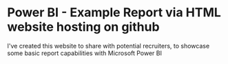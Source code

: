 # Power BI - Example Report via HTML website hosting on github

I've created this website to share with potential recruiters, to showcase some basic report capabilities with Microsoft Power BI
